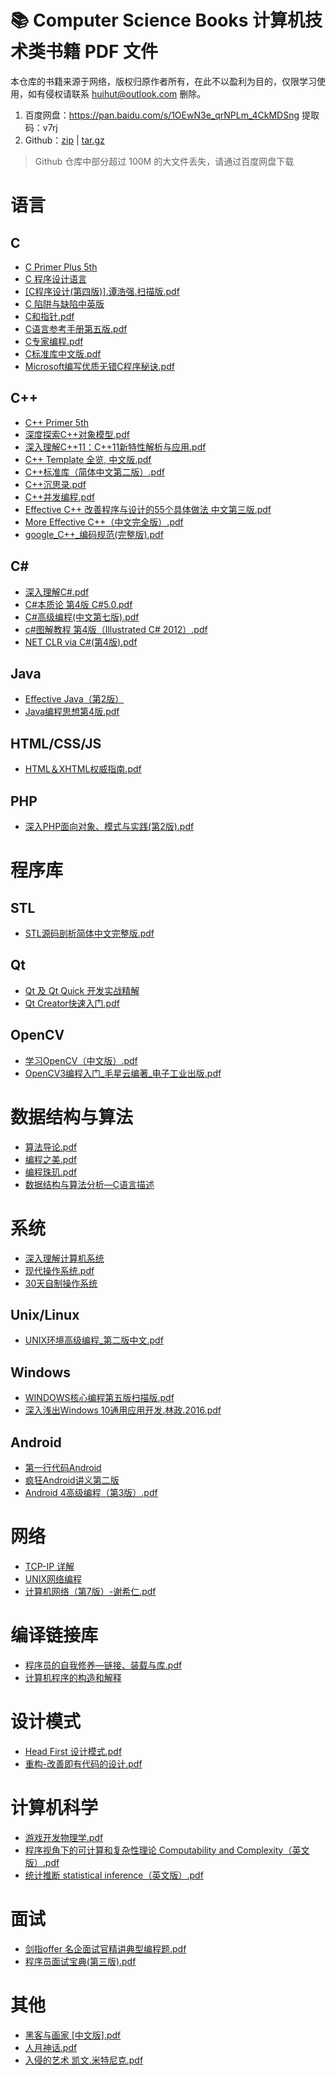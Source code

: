 # 📚 Computer Science Books 计算机技术类书籍 PDF 文件

本仓库的书籍来源于网络，版权归原作者所有，在此不以盈利为目的，仅限学习使用，如有侵权请联系 <huihut@outlook.com> 删除。

1. 百度网盘：https://pan.baidu.com/s/1OEwN3e_qrNPLm_4CkMDSng 提取码：v7rj  
2. Github：[zip](https://github.com/huihut/CS-Books/archive/1.1.zip) | [tar.gz](https://github.com/huihut/CS-Books/archive/1.1.tar.gz)

> Github 仓库中部分超过 100M 的大文件丢失，请通过百度网盘下载

# 语言

## C

* [C Primer Plus 5th](C%20Primer%20Plus%205th/)
* [C 程序设计语言](C%20程序设计语言/)
* [[C程序设计(第四版)].谭浩强.扫描版.pdf]([C程序设计(第四版)].谭浩强.扫描版.pdf)
* [C 陷阱与缺陷中英版](C%20陷阱与缺陷中英版/)
* [C和指针.pdf](C和指针.pdf)
* [C语言参考手册第五版.pdf](C语言参考手册第五版.pdf)
* [C专家编程.pdf](C专家编程.pdf)
* [C标准库中文版.pdf](C标准库中文版.pdf)
* [Microsoft编写优质无错C程序秘诀.pdf](Microsoft编写优质无错C程序秘诀.pdf)

## C++

* [C++ Primer 5th](C%2B%2B%20Primer%205th/)
* [深度探索C++对象模型.pdf](深度探索C%2B%2B对象模型.pdf)
* [深入理解C++11：C++11新特性解析与应用.pdf](深入理解C%2B%2B11：C%2B%2B11新特性解析与应用.pdf)
* [C++ Template 全览, 中文版.pdf](C%2B%2B%20Template%20全览,%20中文版.pdf)
* [C++标准库（简体中文第二版）.pdf](C%2B%2B标准库（简体中文第二版）.pdf)
* [C++沉思录.pdf](C%2B%2B沉思录.pdf)
* [C++并发编程.pdf](C%2B%2B并发编程.pdf)
* [Effective C++ 改善程序与设计的55个具体做法 中文第三版.pdf](Effective%20C%2B%2B%20改善程序与设计的55个具体做法%20中文第三版.pdf)
* [More Effective C++（中文完全版）.pdf](More%20Effective%20C%2B%2B（中文完全版）.pdf)
* [google_C++_编码规范(完整版).pdf](google_C%2B%2B_编码规范(完整版).pdf)

## C#

* [深入理解C#.pdf](深入理解C%23.pdf)
* [C#本质论 第4版 C#5.0.pdf](C%23本质论%20第4版%20C%235.0.pdf)
* [C#高级编程(中文第七版).pdf](C%23高级编程(中文第七版).pdf)
* [c#图解教程 第4版（Illustrated C# 2012）.pdf](c%23图解教程%20第4版（Illustrated%20C%23%202012）.pdf)
* [NET CLR via C#(第4版).pdf](NET%20CLR%20via%20C%23(第4版).pdf)

## Java

* [Effective Java（第2版）](Effective%20Java（第2版）/)
* [Java编程思想第4版.pdf](Java编程思想第4版.pdf)

## HTML/CSS/JS

* [HTML＆XHTML权威指南.pdf](HTML＆XHTML权威指南.pdf)

## PHP

* [深入PHP面向对象、模式与实践(第2版).pdf](深入PHP面向对象、模式与实践(第2版).pdf)

# 程序库

## STL

* [STL源码剖析简体中文完整版.pdf](STL源码剖析简体中文完整版.pdf)

## Qt

* [Qt 及 Qt Quick 开发实战精解](Qt%20及%20Qt%20Quick%20开发实战精解/)
* [Qt Creator快速入门.pdf](Qt%20Creator快速入门.pdf)

## OpenCV

* [学习OpenCV（中文版）.pdf](学习OpenCV（中文版）.pdf)
* [OpenCV3编程入门_毛星云编著_电子工业出版.pdf](OpenCV3编程入门_毛星云编著_电子工业出版.pdf)

# 数据结构与算法

* [算法导论.pdf](算法导论.pdf)
* [编程之美.pdf](编程之美.pdf)
* [编程珠玑.pdf](编程珠玑.pdf)
* [数据结构与算法分析—C语言描述](数据结构与算法分析—C语言描述/)

# 系统

* [深入理解计算机系统](深入理解计算机系统/)
* [现代操作系统.pdf](现代操作系统.pdf)
* [30天自制操作系统](30天自制操作系统/)

## Unix/Linux

* [UNIX环境高级编程_第二版中文.pdf](UNIX环境高级编程_第二版中文.pdf)

## Windows

* [WINDOWS核心编程第五版扫描版.pdf](WINDOWS核心编程第五版扫描版.pdf)
* [深入浅出Windows 10通用应用开发.林政.2016.pdf](深入浅出Windows%2010通用应用开发.林政.2016.pdf)

## Android

* [第一行代码Android](第一行代码Android/)
* [疯狂Android讲义第二版](疯狂Android讲义第二版/)
* [Android 4高级编程（第3版）.pdf](Android%204高级编程（第3版）.pdf)

# 网络

* [TCP-IP 详解](TCP-IP%20详解/)
* [UNIX网络编程](UNIX网络编程/)
* [计算机网络（第7版）-谢希仁.pdf](计算机网络（第7版）-谢希仁.pdf)

# 编译链接库

* [程序员的自我修养—链接、装载与库.pdf](程序员的自我修养—链接、装载与库.pdf)
* [计算机程序的构造和解释](计算机程序的构造和解释/)

# 设计模式

* [Head First 设计模式.pdf](Head%20First%20设计模式.pdf)
* [重构-改善即有代码的设计.pdf](重构-改善即有代码的设计.pdf)

# 计算机科学

* [游戏开发物理学.pdf](游戏开发物理学.pdf)
* [程序视角下的可计算和复杂性理论 Computability and Complexity（英文版）.pdf](程序视角下的可计算和复杂性理论%20Computability%20and%20Complexity（英文版）.pdf)
* [统计推断 statistical inference（英文版）.pdf](统计推断%20statistical%20inference（英文版）.pdf)

# 面试

* [剑指offer 名企面试官精讲典型编程题.pdf](剑指offer%20名企面试官精讲典型编程题.pdf)
* [程序员面试宝典(第三版).pdf](程序员面试宝典(第三版).pdf)

# 其他

* [黑客与画家 [中文版].pdf](黑客与画家%20[中文版].pdf)
* [人月神话.pdf](人月神话.pdf)
* [入侵的艺术 凯文.米特尼克.pdf](入侵的艺术%20凯文.米特尼克.pdf)